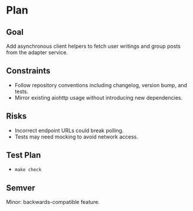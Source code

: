 # Plan

## Goal
Add asynchronous client helpers to fetch user writings and group posts from the adapter service.

## Constraints
- Follow repository conventions including changelog, version bump, and tests.
- Mirror existing aiohttp usage without introducing new dependencies.

## Risks
- Incorrect endpoint URLs could break polling.
- Tests may need mocking to avoid network access.

## Test Plan
- `make check`

## Semver
Minor: backwards-compatible feature.
